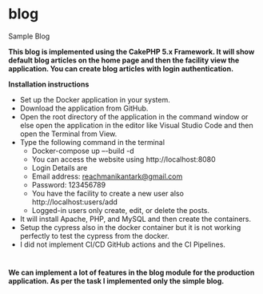 # blog
Sample Blog

**This blog is implemented using the CakePHP 5.x Framework. It will show default blog articles on the home page and then the facility view the application. You can create blog articles with login authentication.**

**Installation instructions**

* Set up the Docker application in your system.
* Download the application from GitHub.
* Open the root directory of the application in the command window or else open the application in the editor like Visual Studio Code and then open the Terminal from View.
* Type the following command in the terminal
  * Docker-compose up –-build -d
  * You can access the website using http://localhost:8080
  * Login Details are
  *  Email address: reachmanikantark@gmail.com
  *  Password: 123456789
  *  You have the facility to create a new user also http://localhost:users/add
  *  Logged-in users only create, edit, or delete the posts.
* It will install Apache, PHP, and MySQL and then create the containers.
* Setup the cypress also in the docker container but it is not working perfectly to test the cypress from the docker.
* I did not implement CI/CD GitHub actions and the CI Pipelines.
#
**We can implement a lot of features in the blog module for the production application. As per the task I implemented only the simple blog.**


  


